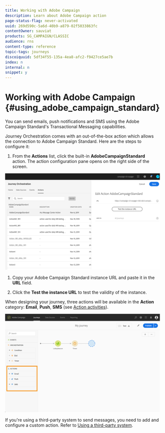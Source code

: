 ```yaml
---
title: Working with Adobe Campaign
description: Learn about Adobe Campaign action
page-status-flag: never-activated
uuid: 269d590c-5a6d-40b9-a879-02f5033863fc
contentOwner: sauviat
products: SG_CAMPAIGN/CLASSIC
audience: rns
content-type: reference
topic-tags: journeys
discoiquuid: 5df34f55-135a-4ea8-afc2-f9427ce5ae7b
index: n
internal: n
snippet: y
---
```


# Working with Adobe Campaign {#using_adobe_campaign_standard}

You can send emails, push notifications and SMS using the Adobe Campaign Standard's Transactional Messaging capabilities. 

Journey Orchestration comes with an out-of-the-box action which allows the connection to Adobe Campaign Standard. Here are the steps to configure it:

1. From the **Actions** list, click the built-in **AdobeCampaignStandard** action. The action configuration pane opens on the right side of the screen.

![](../assets/actioncampaign.png)

1. Copy your Adobe Campaign Standard instance URL and paste it in the **URL** field. 

1. Click the **Test the instance URL** to test the validity of the instance.

When designing your journey, three actions will be available in the **Action** category: **Email**, **Push**, **SMS** (see [Action activities](../building-journeys/journeyactioncampaign.md)).

![](../assets/journey58.png)

If you're using a third-party system to send messages, you need to add and configure a custom action. Refer to [Using a third-party system](../action/custom.md).
